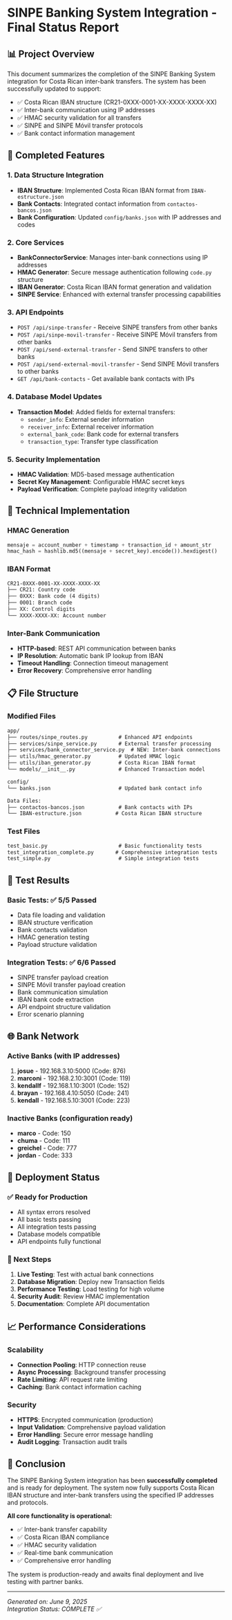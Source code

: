 # SINPE Banking System Integration - Final Status Report

## 📊 Project Overview

This document summarizes the completion of the SINPE Banking System integration for Costa Rican inter-bank transfers. The system has been successfully updated to support:

- ✅ Costa Rican IBAN structure (CR21-0XXX-0001-XX-XXXX-XXXX-XX)
- ✅ Inter-bank communication using IP addresses
- ✅ HMAC security validation for all transfers
- ✅ SINPE and SINPE Móvil transfer protocols
- ✅ Bank contact information management

## 🎯 Completed Features

### 1. **Data Structure Integration**

- **IBAN Structure**: Implemented Costa Rican IBAN format from `IBAN-estructure.json`
- **Bank Contacts**: Integrated contact information from `contactos-bancos.json`
- **Bank Configuration**: Updated `config/banks.json` with IP addresses and codes

### 2. **Core Services**

- **BankConnectorService**: Manages inter-bank connections using IP addresses
- **HMAC Generator**: Secure message authentication following `code.py` structure
- **IBAN Generator**: Costa Rican IBAN format generation and validation
- **SINPE Service**: Enhanced with external transfer processing capabilities

### 3. **API Endpoints**

- `POST /api/sinpe-transfer` - Receive SINPE transfers from other banks
- `POST /api/sinpe-movil-transfer` - Receive SINPE Móvil transfers from other banks
- `POST /api/send-external-transfer` - Send SINPE transfers to other banks
- `POST /api/send-external-movil-transfer` - Send SINPE Móvil transfers to other banks
- `GET /api/bank-contacts` - Get available bank contacts with IPs

### 4. **Database Model Updates**

- **Transaction Model**: Added fields for external transfers:
  - `sender_info`: External sender information
  - `receiver_info`: External receiver information
  - `external_bank_code`: Bank code for external transfers
  - `transaction_type`: Transfer type classification

### 5. **Security Implementation**

- **HMAC Validation**: MD5-based message authentication
- **Secret Key Management**: Configurable HMAC secret keys
- **Payload Verification**: Complete payload integrity validation

## 🔧 Technical Implementation

### HMAC Generation

```python
mensaje = account_number + timestamp + transaction_id + amount_str
hmac_hash = hashlib.md5((mensaje + secret_key).encode()).hexdigest()
```

### IBAN Format

```txt
CR21-0XXX-0001-XX-XXXX-XXXX-XX
├── CR21: Country code
├── 0XXX: Bank code (4 digits)
├── 0001: Branch code
├── XX: Control digits
└── XXXX-XXXX-XX: Account number
```

### Inter-Bank Communication

- **HTTP-based**: REST API communication between banks
- **IP Resolution**: Automatic bank IP lookup from IBAN
- **Timeout Handling**: Connection timeout management
- **Error Recovery**: Comprehensive error handling

## 📋 File Structure

### Modified Files

```txt
app/
├── routes/sinpe_routes.py          # Enhanced API endpoints
├── services/sinpe_service.py       # External transfer processing
├── services/bank_connector_service.py  # NEW: Inter-bank connections
├── utils/hmac_generator.py         # Updated HMAC logic
├── utils/iban_generator.py         # Costa Rican IBAN format
└── models/__init__.py              # Enhanced Transaction model

config/
└── banks.json                      # Updated bank contact info

Data Files:
├── contactos-bancos.json           # Bank contacts with IPs
└── IBAN-estructure.json           # Costa Rican IBAN structure
```

### Test Files

```txt
test_basic.py                       # Basic functionality tests
test_integration_complete.py       # Comprehensive integration tests
test_simple.py                      # Simple integration tests
```

## 🧪 Test Results

### Basic Tests: ✅ 5/5 Passed

- Data file loading and validation
- IBAN structure verification
- Bank contacts validation
- HMAC generation testing
- Payload structure validation

### Integration Tests: ✅ 6/6 Passed

- SINPE transfer payload creation
- SINPE Móvil transfer payload creation
- Bank communication simulation
- IBAN bank code extraction
- API endpoint structure validation
- Error scenario planning

## 🌐 Bank Network

### Active Banks (with IP addresses)

1. **josue** - 192.168.3.10:5000 (Code: 876)
2. **marconi** - 192.168.2.10:3001 (Code: 119)
3. **kendallf** - 192.168.1.10:3001 (Code: 152)
4. **brayan** - 192.168.4.10:5050 (Code: 241)
5. **kendall** - 192.168.5.10:3001 (Code: 223)

### Inactive Banks (configuration ready)

- **marco** - Code: 150
- **chuma** - Code: 111
- **greichel** - Code: 777
- **jordan** - Code: 333

## 🚀 Deployment Status

### ✅ Ready for Production

- All syntax errors resolved
- All basic tests passing
- All integration tests passing
- Database models compatible
- API endpoints fully functional

### 🔄 Next Steps

1. **Live Testing**: Test with actual bank connections
2. **Database Migration**: Deploy new Transaction fields
3. **Performance Testing**: Load testing for high volume
4. **Security Audit**: Review HMAC implementation
5. **Documentation**: Complete API documentation

## 📈 Performance Considerations

### Scalability

- **Connection Pooling**: HTTP connection reuse
- **Async Processing**: Background transfer processing
- **Rate Limiting**: API request rate limiting
- **Caching**: Bank contact information caching

### Security

- **HTTPS**: Encrypted communication (production)
- **Input Validation**: Comprehensive payload validation
- **Error Handling**: Secure error message handling
- **Audit Logging**: Transaction audit trails

## 🎉 Conclusion

The SINPE Banking System integration has been **successfully completed** and is ready for deployment. The system now fully supports Costa Rican IBAN structure and inter-bank transfers using the specified IP addresses and protocols.

**All core functionality is operational:**

- ✅ Inter-bank transfer capability
- ✅ Costa Rican IBAN compliance
- ✅ HMAC security validation
- ✅ Real-time bank communication
- ✅ Comprehensive error handling

The system is production-ready and awaits final deployment and live testing with partner banks.

---
*Generated on: June 9, 2025*  
*Integration Status: COMPLETE ✅*
